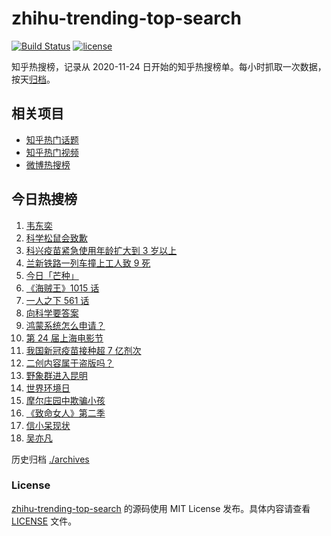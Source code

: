 # zhihu-trending-top-search

[![Build Status](https://github.com/justjavac/zhihu-trending-top-search/workflows/ci/badge.svg?branch=main)](https://github.com/justjavac/zhihu-trending-top-search/actions)
[![license](https://img.shields.io/github/license/justjavac/zhihu-trending-top-search)](https://github.com/justjavac/zhihu-trending-top-search/blob/main/LICENSE)

知乎热搜榜，记录从 2020-11-24 日开始的知乎热搜榜单。每小时抓取一次数据，按天[归档](./archives)。

## 相关项目

- [知乎热门话题](https://github.com/justjavac/zhihu-trending-hot-questions)
- [知乎热门视频](https://github.com/justjavac/zhihu-trending-hot-video)
- [微博热搜榜](https://github.com/justjavac/weibo-trending-hot-search)

## 今日热搜榜

<!-- BEGIN -->
<!-- 最后更新时间 Sat Jun 05 2021 18:35:45 GMT+0800 (China Standard Time) -->

1. [韦东奕](https://www.zhihu.com/search?q=韦东奕)
2. [科学松鼠会致歉](https://www.zhihu.com/search?q=科学松鼠会)
3. [科兴疫苗紧急使用年龄扩大到 3 岁以上](https://www.zhihu.com/search?q=科兴疫苗)
4. [兰新铁路一列车撞上工人致 9 死](https://www.zhihu.com/search?q=兰新铁路)
5. [今日「芒种」](https://www.zhihu.com/search?q=芒种)
6. [《海贼王》1015 话](https://www.zhihu.com/search?q=海贼王)
7. [一人之下 561 话](https://www.zhihu.com/search?q=一人之下)
8. [向科学要答案](https://www.zhihu.com/search?q=向科学要答案)
9. [鸿蒙系统怎么申请？](https://www.zhihu.com/search?q=鸿蒙系统怎么申请)
10. [第 24 届上海电影节](https://www.zhihu.com/search?q=上海电影节)
11. [我国新冠疫苗接种超 7 亿剂次](https://www.zhihu.com/search?q=新冠疫苗)
12. [二创内容属于盗版吗？](https://www.zhihu.com/search?q=二创)
13. [野象群进入昆明](https://www.zhihu.com/search?q=云南大象)
14. [世界环境日](https://www.zhihu.com/search?q=世界环境日)
15. [摩尔庄园中欺骗小孩](https://www.zhihu.com/search?q=摩尔庄园)
16. [《致命女人》第二季](https://www.zhihu.com/search?q=致命女人)
17. [信小呆现状](https://www.zhihu.com/search?q=信小呆)
18. [吴亦凡](https://www.zhihu.com/search?q=吴亦凡)

<!-- END -->

历史归档 [./archives](./archives)

### License

[zhihu-trending-top-search](https://github.com/justjavac/zhihu-trending-top-search)
的源码使用 MIT License 发布。具体内容请查看 [LICENSE](./LICENSE) 文件。
